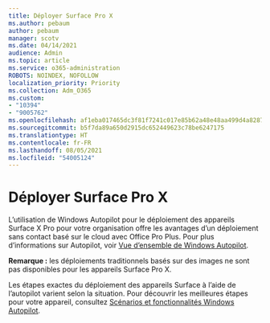 ```yaml
---
title: Déployer Surface Pro X
ms.author: pebaum
author: pebaum
manager: scotv
ms.date: 04/14/2021
audience: Admin
ms.topic: article
ms.service: o365-administration
ROBOTS: NOINDEX, NOFOLLOW
localization_priority: Priority
ms.collection: Adm_O365
ms.custom:
- "10394"
- "9005762"
ms.openlocfilehash: af1eba017465dc3f81f7241c017e85b62a48e48aa499d4a8287a33aa919c887d
ms.sourcegitcommit: b5f7da89a650d2915dc652449623c78be6247175
ms.translationtype: HT
ms.contentlocale: fr-FR
ms.lasthandoff: 08/05/2021
ms.locfileid: "54005124"
---
```

# <a name="deploy-surface-pro-x"></a>Déployer Surface Pro X

L’utilisation de Windows Autopilot pour le déploiement des appareils Surface X Pro pour votre organisation offre les avantages d’un déploiement sans contact basé sur le cloud avec Office Pro Plus. Pour plus d’informations sur Autopilot, voir [Vue d’ensemble de Windows Autopilot](https://docs.microsoft.com/mem/autopilot/windows-autopilot).

**Remarque :** les déploiements traditionnels basés sur des images ne sont pas disponibles pour les appareils Surface Pro X.

Les étapes exactes du déploiement des appareils Surface à l’aide de l’autopilot varient selon la situation. Pour découvrir les meilleures étapes pour votre appareil, consultez [Scénarios et fonctionnalités Windows Autopilot](https://docs.microsoft.com/mem/autopilot/windows-autopilot-scenarios).

